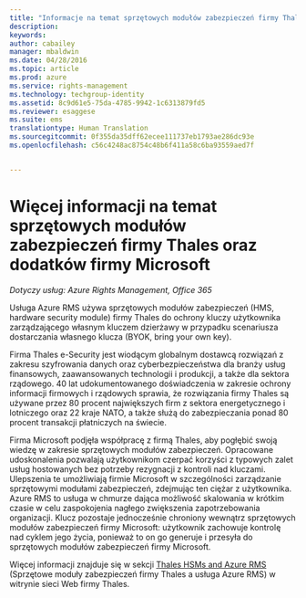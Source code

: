 ```yaml
---
title: "Informacje na temat sprzętowych modułów zabezpieczeń firmy Thales i dodatków firmy Microsoft | Azure RMS"
description: 
keywords: 
author: cabailey
manager: mbaldwin
ms.date: 04/28/2016
ms.topic: article
ms.prod: azure
ms.service: rights-management
ms.technology: techgroup-identity
ms.assetid: 8c9d61e5-75da-4785-9942-1c6313879fd5
ms.reviewer: esaggese
ms.suite: ems
translationtype: Human Translation
ms.sourcegitcommit: 0f355da35dff62ecee111737eb1793ae286dc93e
ms.openlocfilehash: c56c4248ac8754c48b6f411a58c6ba93559aed7f


---
```


# Więcej informacji na temat sprzętowych modułów zabezpieczeń firmy Thales oraz dodatków firmy Microsoft

*Dotyczy usług: Azure Rights Management, Office 365*

Usługa Azure RMS używa sprzętowych modułów zabezpieczeń (HMS, hardware security module) firmy Thales do ochrony kluczy użytkownika zarządzającego własnym kluczem dzierżawy w przypadku scenariusza dostarczania własnego klucza (BYOK, bring your own key).

Firma Thales e-Security jest wiodącym globalnym dostawcą rozwiązań z zakresu szyfrowania danych oraz cyberbezpieczeństwa dla branży usług finansowych, zaawansowanych technologii i produkcji, a także dla sektora rządowego. 40 lat udokumentowanego doświadczenia w zakresie ochrony informacji firmowych i rządowych sprawia, że rozwiązania firmy Thales są używane przez 80 procent największych firm z sektora energetycznego i lotniczego oraz 22 kraje NATO, a także służą do zabezpieczania ponad 80 procent transakcji płatniczych na świecie.

Firma Microsoft podjęła współpracę z firmą Thales, aby pogłębić swoją wiedzę w zakresie sprzętowych modułów zabezpieczeń. Opracowane udoskonalenia pozwalają użytkownikom czerpać korzyści z typowych zalet usług hostowanych bez potrzeby rezygnacji z kontroli nad kluczami. Ulepszenia te umożliwiają firmie Microsoft w szczególności zarządzanie sprzętowymi modułami zabezpieczeń, zdejmując ten ciężar z użytkownika. Azure RMS to usługa w chmurze dająca możliwość skalowania w krótkim czasie w celu zaspokojenia nagłego zwiększenia zapotrzebowania organizacji. Klucz pozostaje jednocześnie chroniony wewnątrz sprzętowych modułów zabezpieczeń firmy Microsoft: użytkownik zachowuje kontrolę nad cyklem jego życia, ponieważ to on go generuje i przesyła do sprzętowych modułów zabezpieczeń firmy Microsoft.

Więcej informacji znajduje się w sekcji [Thales HSMs and Azure RMS](http://www.thales-esecurity.com/msrms/cloud) (Sprzętowe moduły zabezpieczeń firmy Thales a usługa Azure RMS) w witrynie sieci Web firmy Thales.




<!--HONumber=Jul16_HO3-->


